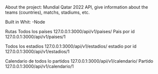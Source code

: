 About the project:
Mundial Qatar 2022 API, give information about the teams (countries), matchs, stadiums, etc.


Built in Whit:
-Node


Rutas
Todos los países
127.0.0.1:3000/api/v1/paises/
Pais por id
127.0.0.1:3000/api/v1/paises/1

Todos los estadios
127.0.0.1:3000/api/v1/estadios/
estadio por id
127.0.0.1:3000/api/v1/estadios/1

Calendario de todos lo partidos
127.0.0.1:3000/api/v1/calendario/
Partido
127.0.0.1:3000/api/v1/calendario/1



